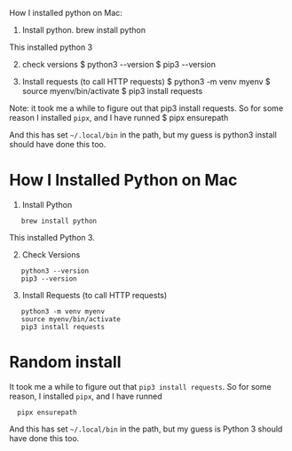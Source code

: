 How I installed python on Mac:

1. Install python.
brew install python

This installed python 3

2. check versions
$ python3 --version
$ pip3 --version

3. Install requests (to call HTTP requests)
$ python3 -m venv myenv
$ source myenv/bin/activate
$ pip3 install requests


Note: it took me a while to figure out that pip3 install requests. So for some reason I installed `pipx`, and I have runned
$ pipx ensurepath

And this has set `~/.local/bin` in the path, but my guess is  python3 install should have done this too. 


# How I Installed Python on Mac

1. Install Python
```shell
   brew install python
```

This installed Python 3.

2. Check Versions
```shell
   python3 --version
   pip3 --version
```

3. Install Requests (to call HTTP requests)
```shell
   python3 -m venv myenv
   source myenv/bin/activate
   pip3 install requests
```

# Random install

It took me a while to figure out that `pip3 install requests`. So for some  reason, I installed `pipx`, and I have runned
```shell
  pipx ensurepath
```

And this has set `~/.local/bin` in the path, but my guess is Python 3  should have done this too.


